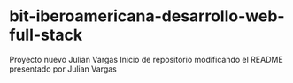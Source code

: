 # bit-iberoamericana-desarrollo-web-full-stack
Proyecto nuevo Julian Vargas
Inicio de repositorio modificando el README   
presentado por Julian Vargas

